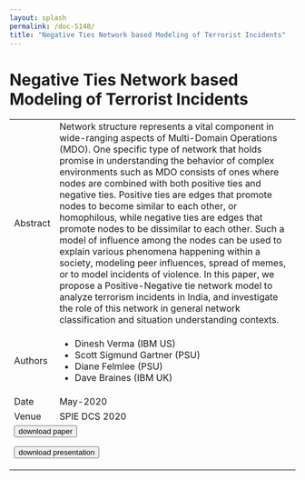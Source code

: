 ```yaml
---
layout: splash
permalink: /doc-5148/
title: "Negative Ties Network based Modeling of Terrorist Incidents"
---
```


# Negative Ties Network based Modeling of Terrorist Incidents

<table>
    <tbody>
    <tr>
        <td>Abstract</td>
        <td>Network structure represents a vital component in wide-ranging aspects of Multi-Domain Operations (MDO). One specific type of network that holds promise in understanding the behavior of complex environments such as MDO consists of ones where nodes are combined with both positive ties and negative ties. Positive ties are edges that promote nodes to become similar to each other, or homophilous, while negative ties are edges that promote nodes to be dissimilar to each other. Such a model of influence among the nodes can be used to explain various phenomena happening within a society, modeling peer influences, spread of memes, or to model incidents of violence. In this paper, we propose a Positive-Negative tie network model to analyze terrorism incidents in India, and investigate the role of this network in general network classification and situation understanding contexts.</td>
    </tr>
    <tr>
        <td>Authors</td>
        <td>
            <ul>
                <li>Dinesh Verma (IBM US)</li>
                <li>Scott Sigmund Gartner (PSU)</li>
                <li>Diane Felmlee (PSU)</li>
                <li>Dave Braines (IBM UK)</li>
            </ul>
        </td>
    </tr>
    <tr>
        <td>Date</td>
        <td>May-2020</td>
    </tr>
    <tr>
        <td>Venue</td>
        <td>SPIE DCS 2020</td>
    </tr>
        <tr>
            <td colspan="2">
                <form method="get" action="https://dais-ita.org/sites/default/files/5133.pdf">
                    <button type="submit">download paper</button>
                </form>
                <form method="get" action="https://dais-ita.org/sites/default/files/5133_slides.pdf">
                    <button type="submit">download presentation</button>
                </form>
            </td>
        </tr>
    </tbody>
</table>
